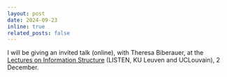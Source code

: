 ```yaml
---
layout: post
date: 2024-09-23
inline: true
related_posts: false
---
```


I will be giving an invited talk (online), with Theresa Biberauer, at the [Lectures on Information Structure](https://sites.google.com/view/listen-is/talks-events?authuser=0) (LISTEN, KU Leuven and UCLouvain), 2 December.

